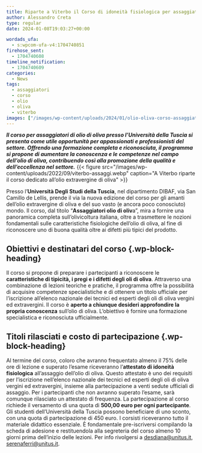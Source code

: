 ```yaml
---
title: Riparte a Viterbo il Corso di idoneità fisiologica per assaggiatori di oli vergini di oliva
author: Alessandro Creta
type: regular
date: 2024-01-08T19:03:27+00:00

wordads_ufa:
  - s:wpcom-ufa-v4:1704740851
firehose_sent:
  - 1704740608
timeline_notification:
  - 1704740609
categories:
  - News
tags:
  - assaggiatori
  - corso
  - olio
  - oliva
  - viterbo
images: ["/images/wp-content/uploads/2024/01/olio-oliva-corso-assaggiatori-viterbo.webp"]
---
```

_**Il corso per assaggiatori di olio di oliva presso l&#8217;Università della Tuscia si presenta come utile opportunità per appassionati e professionisti del settore. Offrendo una formazione completa e riconosciuta, il programma si propone di aumentare la conoscenza e le competenze nel campo dell&#8217;olio di oliva, contribuendo così alla promozione della qualità e dell&#8217;eccellenza nel settore.**_
{{< figure src="/images/wp-content/uploads/2022/09/viterbo-assaggi.webp" caption="A Viterbo riparte il corso dedicato all&#8217;olio extravergine di oliva" >}}
 

Presso l&#8217;**Università Degli Studi della Tuscia**, nel dipartimento DIBAF, via San Camillo de Lellis, prende il via la nuova edizione del corso per gli amanti dell&#8217;olio extravergine di oliva e del suo vasto (e ancora poco conosciuto) mondo. Il corso, dal titolo &#8220;**Assaggiatori olio di oliv**a&#8221;, mira a fornire una panoramica completa sull&#8217;olivicoltura italiana, oltre a trasmettere le nozioni fondamentali sulle caratteristiche fisiologiche dell&#8217;olio di oliva, al fine di riconoscere uno di buona qualità oltre ai difetti più tipici del prodotto.

## Obiettivi e destinatari del corso {.wp-block-heading}

Il corso si propone di preparare i partecipanti a riconoscere le **caratteristiche di tipicità, i pregi e i difetti degli oli di oliva**. Attraverso una combinazione di lezioni teoriche e pratiche, il programma offre la possibilità di acquisire competenze specialistiche e di ottenere un titolo ufficiale per l&#8217;iscrizione all&#8217;elenco nazionale dei tecnici ed esperti degli oli di oliva vergini ed extravergini. Il corso è **aperto a chiunque desideri approfondire la propria conoscenza** sull&#8217;olio di oliva. L&#8217;obiettivo è fornire una formazione specialistica e riconosciuta ufficialmente.

## Titoli rilasciati e costo di partecipazione {.wp-block-heading}

Al termine del corso, coloro che avranno frequentato almeno il 75% delle ore di lezione e superato l&#8217;esame riceveranno l&#8217;**attestato di idoneità fisiologica** all&#8217;assaggio dell&#8217;olio di oliva. Questo attestato è uno dei requisiti per l&#8217;iscrizione nell&#8217;elenco nazionale dei tecnici ed esperti degli oli di oliva vergini ed extravergini, insieme alla partecipazione a venti sedute ufficiali di assaggio. Per i partecipanti che non avranno superato l&#8217;esame, sarà comunque rilasciato un attestato di frequenza. La partecipazione al corso richiede il versamento di una quota di **500,00 euro per ogni partecipante**. Gli studenti dell&#8217;Università della Tuscia possono beneficiare di uno sconto, con una quota di partecipazione di 450 euro. I corsisti riceveranno tutto il materiale didattico essenziale. È fondamentale pre-iscriversi compilando la scheda di adesione e restituendola alla segreteria del corso almeno 10 giorni prima dell&#8217;inizio delle lezioni. Per info rivolgersi a desdiana@unitus.it, serenaferri@unitus.it.
